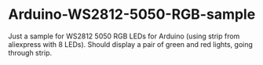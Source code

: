 # Arduino-WS2812-5050-RGB-sample
Just a sample for WS2812 5050 RGB LEDs for Arduino (using strip from aliexpress with 8 LEDs). Should display a pair of green and red lights, going through strip.
